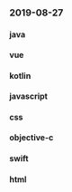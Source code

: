 ### 2019-08-27

#### java

#### vue

#### kotlin

#### javascript

#### css

#### objective-c

#### swift

#### html
